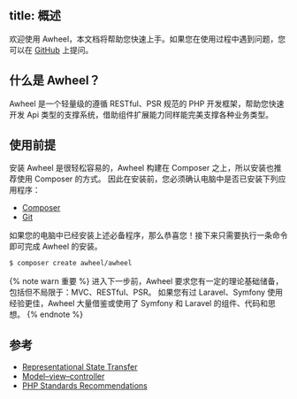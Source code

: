 title: 概述
---

欢迎使用 Awheel，本文档将帮助您快速上手。如果您在使用过程中遇到问题，您可以在 [GitHub](https://github.com/awheel/awheel/issues) 上提问。

## 什么是 Awheel？

Awheel 是一个轻量级的遵循 RESTful、PSR 规范的 PHP 开发框架，帮助您快速开发 Api 类型的支撑系统，借助组件扩展能力同样能完美支撑各种业务类型。

## 使用前提

安装 Awheel 是很轻松容易的，Awheel 构建在 Composer 之上，所以安装也推荐使用 Composer 的方式。
因此在安装前，您必须确认电脑中是否已安装下列应用程序：

- [Composer](https://getcomposer.org/)
- [Git](http://git-scm.com/)

如果您的电脑中已经安装上述必备程序，那么恭喜您！接下来只需要执行一条命令即可完成 Awheel 的安装。

``` bash
$ composer create awheel/awheel
```

{% note warn 重要 %}
进入下一步前，Awheel 要求您有一定的理论基础储备，包括但不局限于：MVC、RESTful、PSR。
如果您有过 Laravel、Symfony 使用经验更佳，Awheel 大量借鉴或使用了 Symfony 和 Laravel 的组件、代码和思想。
{% endnote %}

## 参考

- [Representational State Transfer](https://zh.wikipedia.org/wiki/REST)
- [Model–view–controller](https://zh.wikipedia.org/wiki/MVC)
- [PHP Standards Recommendations](http://www.php-fig.org/psr/)